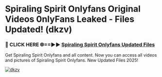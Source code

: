 # Spiraling Spirit Onlyfans Original Videos 0nlyFans Leaked - Files Updated! (dkzv)

<h3>🔴 CLICK HERE 🌐==►► <a href="https://tinyurl.com/ehrbuxhb" rel="nofollow">Spiraling Spirit Onlyfans Updated Files</a></h3>

Get Spiraling Spirit Onlyfans and all content. Now you can access all videos and pictures of Spiraling Spirit Onlyfans. New Updated Files 2025!

[![dkzv](https://i.imgur.com/lVYEuWS.gif)](https://tinyurl.com/ehrbuxhb)
